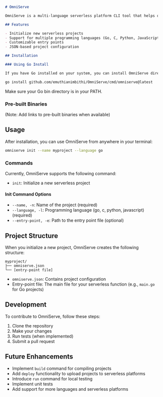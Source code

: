 ```markdown
# OmniServe

OmniServe is a multi-language serverless platform CLI tool that helps developers initialize, build, and manage serverless projects across various programming languages.

## Features

- Initialize new serverless projects
- Support for multiple programming languages (Go, C, Python, JavaScript)
- Customizable entry points
- JSON-based project configuration

## Installation

### Using Go Install

If you have Go installed on your system, you can install OmniServe directly from the source:
```

```bash
go install github.com/emuthianimbithi/OmniServe/cmd/omniserve@latest
```

Make sure your Go bin directory is in your PATH.

### Pre-built Binaries

(Note: Add links to pre-built binaries when available)

## Usage

After installation, you can use OmniServe from anywhere in your terminal:

```bash
omniserve init --name myproject --language go
```

### Commands

Currently, OmniServe supports the following command:

- `init`: Initialize a new serverless project

#### Init Command Options

- `--name, -n`: Name of the project (required)
- `--language, -l`: Programming language (go, c, python, javascript) (required)
- `--entry-point, -e`: Path to the entry point file (optional)

## Project Structure

When you initialize a new project, OmniServe creates the following structure:

```
myproject/
├── omniserve.json
└── [entry-point file]
```

- `omniserve.json`: Contains project configuration
- Entry-point file: The main file for your serverless function (e.g., `main.go` for Go projects)

## Development

To contribute to OmniServe, follow these steps:

1. Clone the repository
2. Make your changes
3. Run tests (when implemented)
4. Submit a pull request

## Future Enhancements

- Implement `build` command for compiling projects
- Add `deploy` functionality to upload projects to serverless platforms
- Introduce `run` command for local testing
- Implement unit tests
- Add support for more languages and serverless platforms

